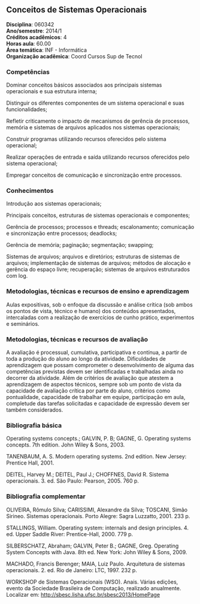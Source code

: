 ## Conceitos de Sistemas Operacionais

**Disciplina**:   060342  
**Ano/semestre**:  2014/1  
**Créditos acadêmicos**: 4  
**Horas aula**: 60.00  
**Área temática**:  INF - Informática  
**Organização acadêmica**: Coord Cursos Sup de Tecnol  

### Competências

Dominar conceitos básicos associados aos principais sistemas operacionais e sua estrutura interna;

Distinguir os diferentes componentes de um sistema operacional e suas funcionalidades;

Refletir criticamente o impacto de mecanismos de gerência de processos, memória e sistemas de arquivos aplicados nos sistemas operacionais;

Construir programas utilizando recursos oferecidos pelo sistema operacional;

Realizar operações de entrada e saída utilizando recursos oferecidos pelo sistema operacional;

Empregar conceitos de comunicação e sincronização entre processos.


### Conhecimentos

Introdução aos sistemas operacionais;

Principais conceitos, estruturas de sistemas operacionais e componentes;

Gerência de processos; processos e threads; escalonamento; comunicação e sincronização entre processos; deadlocks;

Gerência de memória; paginação; segmentação; swapping;

Sistemas de arquivos; arquivos e diretórios; estruturas de sistemas de arquivos; implementação de sistemas de arquivos; métodos de alocação e gerência do espaço livre; recuperação; sistemas de arquivos estruturados com log.


### Metodologias, técnicas e recursos de ensino e aprendizagem

Aulas expositivas, sob o enfoque da discussão e análise crítica (sob ambos os pontos de vista, técnico e humano) dos conteúdos apresentados, intercaladas com a realização de exercícios de cunho prático, experimentos e seminários.


### Metodologias, técnicas e recursos de avaliação

A avaliação é processual, cumulativa, participativa e contínua, a partir de toda a produção do aluno ao longo da atividade. Dificuldades de aprendizagem que possam comprometer o desenvolvimento de alguma das competências previstas devem ser identificadas e trabalhadas ainda no decorrer da atividade. Além de critérios de avaliação que atestem a aprendizagem de aspectos técnicos, sempre sob um ponto de vista da capacidade de avaliação crítica por parte do aluno, critérios como pontualidade, capacidade de trabalhar em equipe, participação em aula, completude das tarefas solicitadas e capacidade de expressão devem ser também considerados.


### Bibliografia básica

Operating systems concepts.; GALVIN, P. B; GAGNE, G. Operating systems concepts. 7th edition. John Wiley & Sons, 2003.

TANENBAUM, A. S. Modern operating systems. 2nd edition. New Jersey: Prentice Hall, 2001.

DEITEL, Harvey M.; DEITEL, Paul J.; CHOFFNES, David R. Sistema operacionais. 3. ed. São Paulo: Pearson, 2005. 760 p.


### Bibliografia complementar

OLIVEIRA, Rômulo Silva; CARISSIMI, Alexandre da Silva; TOSCANI, Simão Sirineo. Sistemas operacionais. Porto Alegre: Sagra Luzzatto, 2001. 233 p.

STALLINGS, William. Operating system: internals and design principles. 4. ed. Upper Saddle River: Prentice-Hall, 2000. 779 p.

SILBERSCHATZ, Abraham; GALVIN, Peter B.; GAGNE, Greg. Operating System Concepts with Java. 8th ed. New York: John Wiley & Sons, 2009.

MACHADO, Francis Berenger; MAIA, Luiz Paulo. Arquitetura de sistemas operacionais. 2. ed. Rio de Janeiro: LTC, 1997. 232 p.

WORKSHOP de Sistemas Operacionais (WSO). Anais. Várias edições, evento da Sociedade Brasileira de Computação, realizado anualmente. Localizar em: http://sbesc.lisha.ufsc.br/sbesc2013/HomePage